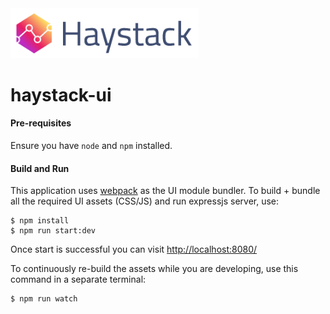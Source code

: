 
<img src="/public/images/assets/logo_bg_transparent.png" width="300" />

# haystack-ui

#### Pre-requisites

Ensure you have `node` and `npm` installed.

#### Build and Run

This application uses [webpack](https://webpack.github.io/) as the UI module bundler. To build + bundle all the required UI assets (CSS/JS) and run expressjs server, use:

```
$ npm install
$ npm run start:dev
```

Once start is successful you can visit [http://localhost:8080/](http://localhost:8080/)

To continuously re-build the assets while you are developing, use this command in a separate terminal:

```
$ npm run watch
```
